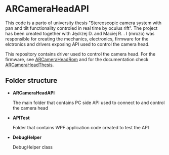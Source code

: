 # ARCameraHeadAPI

This code is a parto of university thesis "Stereoscopic camera system with pan and tilt functionality controled in real time by oculus rift". The project has been created together with Jędrzej D. and Maciej R. . I (mrozo) was responsible for creating the mechanics, electronics, firmware for the elctronics and drivers exposing API used to control the camera head.

This repository contains driver used to control the camera head. For the firmware, see [ARCameraHeadRom](https://github.com/mrozo/ARCameraHeadRom/) and for the documentation check [ARCameraHeadThesis](https://github.com/mrozo/ARCameraHeadThesis).
## Folder structure


* **ARCameraHeadAPI**
  
  The main folder that contains PC side API used to connect to and control the camera head
* **APITest**
  
   Folder that contains WPF application code created to test the API
* **DebugHelper**
  
   DebugHelper class

